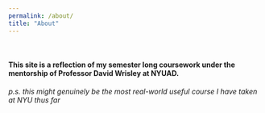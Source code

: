 ```yaml
---
permalink: /about/
title: "About"
---
```

<br>

#### This site is a reflection of my semester long coursework under the mentorship of Professor David Wrisley at NYUAD. 


*p.s. this might genuinely be the most real-world useful course I have taken at NYU thus far*